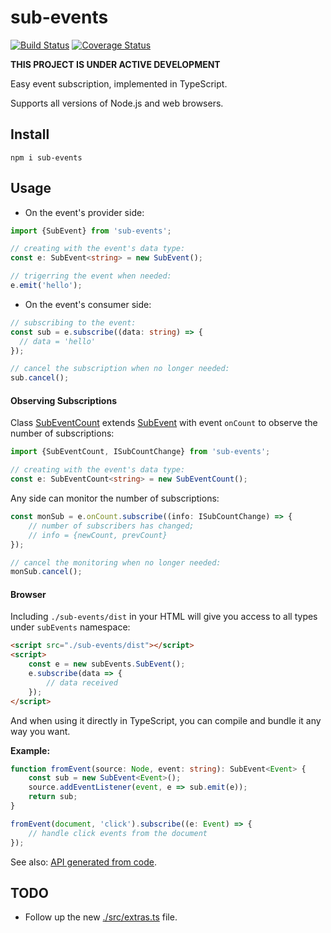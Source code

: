 # sub-events

[![Build Status](https://travis-ci.org/vitaly-t/sub-events.svg?branch=master)](https://travis-ci.org/vitaly-t/sub-events)
[![Coverage Status](https://coveralls.io/repos/vitaly-t/sub-events/badge.svg?branch=master)](https://coveralls.io/r/vitaly-t/sub-events?branch=master)

**THIS PROJECT IS UNDER ACTIVE DEVELOPMENT**

Easy event subscription, implemented in TypeScript.

Supports all versions of Node.js and web browsers.

## Install

```
npm i sub-events
```

## Usage

* On the event's provider side:

```ts
import {SubEvent} from 'sub-events';

// creating with the event's data type: 
const e: SubEvent<string> = new SubEvent();

// trigerring the event when needed:
e.emit('hello');
```

* On the event's consumer side:

```ts
// subscribing to the event:
const sub = e.subscribe((data: string) => {
  // data = 'hello'
});

// cancel the subscription when no longer needed:
sub.cancel();
```

#### Observing Subscriptions

Class [SubEventCount] extends [SubEvent] with event `onCount` to observe the number of subscriptions:

```ts
import {SubEventCount, ISubCountChange} from 'sub-events';

// creating with the event's data type:
const e: SubEventCount<string> = new SubEventCount();
```

Any side can monitor the number of subscriptions:

```ts
const monSub = e.onCount.subscribe((info: ISubCountChange) => {
    // number of subscribers has changed;
    // info = {newCount, prevCount} 
});

// cancel the monitoring when no longer needed: 
monSub.cancel();
``` 

#### Browser

Including `./sub-events/dist` in your HTML will give you access to all types under `subEvents` namespace:

```html
<script src="./sub-events/dist"></script>
<script>
    const e = new subEvents.SubEvent();
    e.subscribe(data => {
        // data received
    });
</script>
``` 

And when using it directly in TypeScript, you can compile and bundle it any way you want.

**Example:**

```ts
function fromEvent(source: Node, event: string): SubEvent<Event> {
    const sub = new SubEvent<Event>();
    source.addEventListener(event, e => sub.emit(e));
    return sub;
}

fromEvent(document, 'click').subscribe((e: Event) => {
    // handle click events from the document
});
```

See also: [API generated from code](https://vitaly-t.github.io/sub-events).

## TODO

* Follow up the new [./src/extras.ts](./src/extras.ts) file.

[SubEvent]:https://vitaly-t.github.io/sub-events/classes/subevent.html
[SubEventCount]:https://vitaly-t.github.io/sub-events/classes/subeventcount.html
